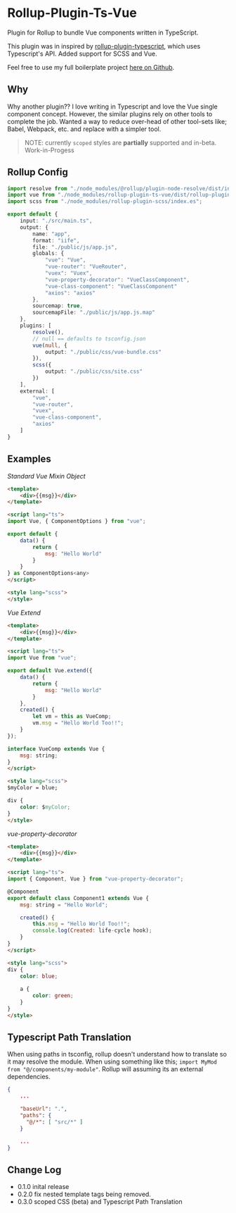 # Rollup-Plugin-Ts-Vue

Plugin for Rollup to bundle Vue components written in TypeScript.

This plugin was in inspired by [rollup-plugin-typescript](https://github.com/rollup/rollup-plugin-typescript), which uses Typescript's API. Added support for SCSS and Vue.

Feel free to use my full boilerplate project [here on Github](https://github.com/JTravis76/vue-base-template).

## Why
Why another plugin?? I love writing in Typescript and love the Vue single component concept. However, the similar plugins rely on other tools to complete the job. Wanted a way to reduce over-head of other tool-sets like; Babel, Webpack, etc. and replace with a simpler tool.

> NOTE: currently `scoped` styles are **partially** supported and in-beta. Work-in-Progess

## Rollup Config

```ts
import resolve from "./node_modules/@rollup/plugin-node-resolve/dist/index.es";
import vue from "./node_modules/rollup-plugin-ts-vue/dist/rollup-plugin-ts-vue.es";
import scss from "./node_modules/rollup-plugin-scss/index.es";

export default {
    input: "./src/main.ts",
    output: {
        name: "app",
        format: "iife",
        file: "./public/js/app.js",
        globals: {
            "vue": "Vue",
            "vue-router": "VueRouter",
            "vuex": "Vuex",
            "vue-property-decorator": "VueClassComponent",
            "vue-class-component": "VueClassComponent"
            "axios": "axios"
        },
        sourcemap: true,
        sourcemapFile: "./public/js/app.js.map"
    },
    plugins: [
        resolve(),
        // null == defaults to tsconfig.json
        vue(null, {
            output: "./public/css/vue-bundle.css"
        }),
        scss({
            output: "./public/css/site.css"
        })
    ],
    external: [
        "vue", 
        "vue-router", 
        "vuex", 
        "vue-class-component",
        "axios"
    ]
}
```
## Examples

*Standard Vue Mixin Object*
```html
<template>
    <div>{{msg}}</div>
</template>

<script lang="ts">
import Vue, { ComponentOptions } from "vue";

export default {
    data() {
        return {
            msg: "Hello World"
        }
    }
} as ComponentOptions<any>
</script>

<style lang="scss">
</style>
```

*Vue Extend*
```html
<template>
    <div>{{msg}}</div>
</template>

<script lang="ts">
import Vue from "vue";

export default Vue.extend({
    data() {
        return {
            msg: "Hello World"
        }
    },
    created() {
        let vm = this as VueComp;
        vm.msg = "Hello World Too!!";
    }
});

interface VueComp extends Vue {
    msg: string;
}
</script>

<style lang="scss">
$myColor = blue;

div {
    color: $myColor;
}
</style>
```

*vue-property-decorator*
```html
<template>
    <div>{{msg}}</div>
</template>

<script lang="ts">
import { Component, Vue } from "vue-property-decorator";

@Component
export default class Component1 extends Vue {    
    msg: string = "Hello World";

    created() {
        this.msg = "Hello World Too!!";
        console.log(Created: life-cycle hook);
    }
}
</script>

<style lang="scss">
div {
    color: blue;
    
    a {
        color: green;
    }
}
</style>
```

## Typescript Path Translation
When using paths in tsconfig, rollup doesn't understand how to translate so it may resolve the module. When using something like this; `import MyMod from "@/components/my-module"`. Rollup will assuming its an external dependencies.

```json
{
    ...

    "baseUrl": ".",
    "paths": {
      "@/*": [ "src/*" ]
    }

    ...
}
```

## Change Log

* 0.1.0 inital release
* 0.2.0 fix nested template tags being removed.
* 0.3.0 scoped CSS (beta) and Typescript Path Translation
